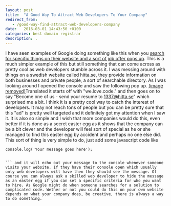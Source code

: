 ```yaml
---
layout: post
title:  "A Good Way To Attract Web Developers To Your Company"
redirect_from:
   - /good-way-find-attract-web-developers-company
date:   2016-03-01 14:43:50 +0100
categories: best domain registrar
description: .
---
```


I have seen examples of Google doing something like this when you [search for specific things on their website and a sort of job offer pops up](http://developers.slashdot.org/story/15/08/27/2140221/google-may-try-to-recruit-you-for-a-job-based-on-your-search-queries). This is a much simpler example of this but still something that can come across as pretty cool as web developers stumble across it. I was messing around with things on a swedish website called hitta.se, they provide information on both businesses and private people, a sort of searchable directory. As I was looking around I opened the console and saw the following pop up. [(image removed)](http://tenghamn.com/wp-content/uploads/2016/03/5819e23650165144973ad1660db9b453.png)Translated it starts off with "we.love.code." and then goes on to say "Become one of us - send your resumé to 1337@hitta.se" which surprised me a bit. I think it is a pretty cool way to catch the interest of developers. It may not reach tons of people but you can be pretty sure that this "ad" is pretty well targeted and it definitely got my attention when I saw it. It is also so simple and I wish that more companies would do this, even better if it is done as a secret easter egg as it shows that the company can be a bit clever and the developer will feel sort of special as he or she managed to find this easter egg by accident and perhaps no one else did. This sort of thing is very simple to do, just add some javascript code like

```
console.log('Your message goes here');


``` and it will echo out your message to the console whenever someone visits your website. If they have their console open which usually only web developers will have then they should see the message. Of course you can always ask a skilled web developer to hide the message as an easter egg if you can set a specific criteria for who you want to hire. As Google might do when someone searches for a solution to complicated code. Wether or not you could do this on your own website depends on what your company does, be creative, there is always a way to do something.
